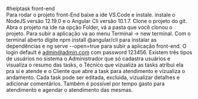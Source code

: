 #helptask front-end  
Para rodar o projeto front-End baixe a ide VS.Code e instale. 
instale o NodeJS versão 12.19.0 e o Angular Cli versão 10.1.7. 
Clone o projeto do git. Abra o projeto na ide na opção Folder, vá a pasta que você clonou o projeto. 
Para subir a aplicação va ao menu Terminal -> new terminal. 
Com o terminal aberto digite npm install  @angular/cli para instalar as dependências e  ng serve --open=true para subir a aplicação front-end. 
O login default é admin@admin.com com password 123456. 
Existem três tipos de usuários no sistema o Administrador que só cadastra usuários e visualiza o resumo das tasks, 
o Técnico que vizualiza as tasks atríbui ela pra sí e atende e o Cliente que abre a task para atendimento e vizualiza o andamento. 
Cada task pode ser editada, excluida, vizualizar detalhes e adicionar comentários. 
Também é possível por tempo gasto para atendimento e agendar o atendimento das mesmas.
